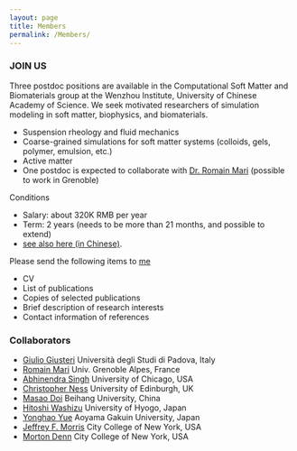 ```yaml
---
layout: page
title: Members
permalink: /Members/
---
```


### **JOIN US**
Three postdoc positions are available in the Computational Soft Matter and Biomaterials group at the Wenzhou Institute, University of Chinese Academy of Science. We seek motivated researchers of simulation modeling in soft matter, biophysics, and biomaterials. 
- Suspension rheology and fluid mechanics 
- Coarse-grained simulations for soft matter systems (colloids, gels, polymer, emulsion, etc.)
- Active matter
- One postdoc is expected to collaborate with [Dr. Romain Mari](https://rmari.github.io) (possible to work in Grenoble)


Conditions
- Salary: about 320K RMB per year
- Term: 2 years (needs to be more than 21 months, and possible to extend)
- [see also here (in Chinese)](http://www.wiucas.ac.cn/hr/2020/272.html).

Please send the following items to [me](mailto:seto@wibe.ac.cn)
- CV 
- List of publications
- Copies of selected publications
- Brief description of research interests
- Contact information of references

### Collaborators

- [Giulio Giusteri](https://www.math.unipd.it/~giusteri/) Università degli Studi di Padova, Italy
- [Romain Mari](http://rmari.github.io) Univ. Grenoble Alpes, France
- [Abhinendra Singh](https://scholar.google.com/citations?user=M2IMz3QAAAAJ&hl=nl) University of Chicago, USA
- [Christopher Ness](https://christopherjness.github.io) University of Edinburgh, UK
- [Masao Doi](http://mdoi.jp/index_E.html) Beihang University, China
- [Hitoshi Washizu](http://washizu.org/lab/index-e.html) University of Hyogo, Japan
- [Yonghao Yue](http://mns.k.u-tokyo.ac.jp/~yonghao/) Aoyama Gakuin University, Japan 
- [Jeffrey F. Morris](http://www-levich.engr.ccny.cuny.edu/~jmorris/index.html) City College of New York, USA
- [Morton Denn](http://www-levich.engr.ccny.cuny.edu/mdcv.htm) City College of New York, USA

